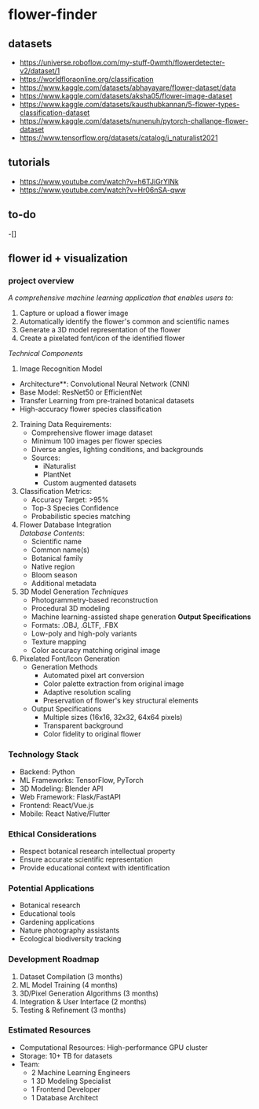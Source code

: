 # flower-finder

## datasets
- https://universe.roboflow.com/my-stuff-0wmth/flowerdetecter-v2/dataset/1
- https://worldfloraonline.org/classification
- https://www.kaggle.com/datasets/abhayayare/flower-dataset/data
- https://www.kaggle.com/datasets/aksha05/flower-image-dataset
- https://www.kaggle.com/datasets/kausthubkannan/5-flower-types-classification-dataset
- https://www.kaggle.com/datasets/nunenuh/pytorch-challange-flower-dataset
- https://www.tensorflow.org/datasets/catalog/i_naturalist2021

## tutorials
- https://www.youtube.com/watch?v=h6TJiGrYINk
- https://www.youtube.com/watch?v=Hr06nSA-qww

## to-do
-[] 

## flower id + visualization

### project overview
*A comprehensive machine learning application that enables users to:*
1. Capture or upload a flower image
2. Automatically identify the flower's common and scientific names
3. Generate a 3D model representation of the flower
4. Create a pixelated font/icon of the identified flower

*Technical Components*
1. Image Recognition Model
  - Architecture**: Convolutional Neural Network (CNN)
  - Base Model: ResNet50 or EfficientNet
  - Transfer Learning from pre-trained botanical datasets
  - High-accuracy flower species classification
2. Training Data Requirements:
    - Comprehensive flower image dataset
    - Minimum 100 images per flower species
    - Diverse angles, lighting conditions, and backgrounds
    - Sources:
        - iNaturalist
        - PlantNet
        - Custom augmented datasets
3. Classification Metrics:
    - Accuracy Target: >95%
    - Top-3 Species Confidence
    - Probabilistic species matching
3. Flower Database Integration  
    *Database Contents*:
    - Scientific name
    - Common name(s)
    - Botanical family
    - Native region
    - Bloom season
    - Additional metadata
4. 3D Model Generation
    *Techniques* 
    - Photogrammetry-based reconstruction
    - Procedural 3D modeling
    - Machine learning-assisted shape generation
    **Output Specifications** 
    - Formats: .OBJ, .GLTF, .FBX
    - Low-poly and high-poly variants
    - Texture mapping
    - Color accuracy matching original image
5. Pixelated Font/Icon Generation
    - Generation Methods
        - Automated pixel art conversion
        - Color palette extraction from original image
        - Adaptive resolution scaling
        - Preservation of flower's key structural elements
    - Output Specifications
        - Multiple sizes (16x16, 32x32, 64x64 pixels)
        - Transparent background
        - Color fidelity to original flower

### Technology Stack
- Backend: Python
- ML Frameworks: TensorFlow, PyTorch
- 3D Modeling: Blender API
- Web Framework: Flask/FastAPI
- Frontend: React/Vue.js
- Mobile: React Native/Flutter

### Ethical Considerations
- Respect botanical research intellectual property
- Ensure accurate scientific representation
- Provide educational context with identification

### Potential Applications
- Botanical research
- Educational tools
- Gardening applications
- Nature photography assistants
- Ecological biodiversity tracking

### Development Roadmap

1. Dataset Compilation (3 months)
2. ML Model Training (4 months)
3. 3D/Pixel Generation Algorithms (3 months)
4. Integration & User Interface (2 months)
5. Testing & Refinement (3 months)

### Estimated Resources
- Computational Resources: High-performance GPU cluster
- Storage: 10+ TB for datasets
- Team:
    - 2 Machine Learning Engineers
    - 1 3D Modeling Specialist
    - 1 Frontend Developer
    - 1 Database Architect
